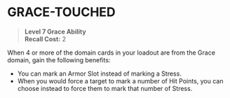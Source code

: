 ﻿# GRACE-TOUCHED

> **Level 7 Grace Ability**  
> **Recall Cost:** 2

When 4 or more of the domain cards in your loadout are from the Grace domain, gain the following benefits:

- You can mark an Armor Slot instead of marking a Stress.
- When you would force a target to mark a number of Hit Points, you can choose instead to force them to mark that number of Stress.
